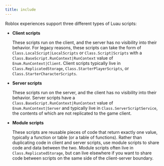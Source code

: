 ```yaml
---
title: include
---
```


Roblox experiences support three different types of Luau scripts:

- **Client scripts**

  These scripts run on the client, and the server has no visibility into their behavior. For legacy reasons, these scripts can take the form of `Class.LocalScript|LocalScripts` or `Class.Script|Scripts` with a `Class.BaseScript.RunContext|RunContext` value of `Enum.RunContext|Client`. Client scripts typically live in `Class.ReplicatedStorage`, `Class.StarterPlayerScripts`, or `Class.StarterCharacterScripts`.

- **Server scripts**

  These scripts run on the server, and the client has no visibility into their behavior. Server scripts have a `Class.BaseScript.RunContext|RunContext` value of `Enum.RunContext|Server` and typically live in `Class.ServerScriptService`, the contents of which are not replicated to the game client.

- **Module scripts**

  These scripts are reusable pieces of code that return exactly one value, typically a function or table (or a table of functions). Rather than duplicating code in client and server scripts, use module scripts to share code and data between the two. Module scripts often live in `Class.ReplicatedStorage`, but can live elsewhere if you want to share code between scripts on the same side of the client-server boundary.

